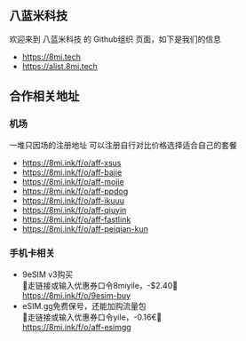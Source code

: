<!--

**Here are some ideas to get you started:**

🙋‍♀️ A short introduction - what is your organization all about?
🌈 Contribution guidelines - how can the community get involved?
👩‍💻 Useful resources - where can the community find your docs? Is there anything else the community should know?
🍿 Fun facts - what does your team eat for breakfast?
🧙 Remember, you can do mighty things with the power of [Markdown](https://docs.github.com/github/writing-on-github/getting-started-with-writing-and-formatting-on-github/basic-writing-and-formatting-syntax)
-->

## 八蓝米科技
欢迎来到 八蓝米科技 的 Github组织 页面，如下是我们的信息
- https://8mi.tech
- https://alist.8mi.tech
## 合作相关地址
### 机场
一堆只因场的注册地址 可以注册自行对比价格选择适合自己的套餐
- https://8mi.ink/f/o/aff-xsus
- https://8mi.ink/f/o/aff-bajie
- https://8mi.ink/f/o/aff-mojie
- https://8mi.ink/f/o/aff-ppdog
- https://8mi.ink/f/o/aff-ikuuu
- https://8mi.ink/f/o/aff-qiuyin
- https://8mi.ink/f/o/aff-fastlink
- https://8mi.ink/f/o/aff-peiqian-kun

### 手机卡相关
- 9eSIM v3购买<br>🎉走链接或输入优惠券口令8miyile，-$2.40🎁<br>https://8mi.ink/f/o/9esim-buy
- eSIM.gg免费保号，还能加购流量包<br>🎉走链接或输入优惠券口令yile，-0.16€🎁<br>https://8mi.ink/f/o/aff-esimgg
